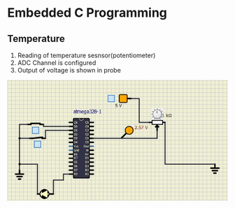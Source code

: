 # Embedded C Programming 
## Temperature 

1. Reading of temperature sesnsor(potentiometer)
2. ADC Channel is configured
3. Output of voltage is shown in probe
 
![Activity2](https://github.com/topnotch07/Emb-C/blob/77473362f45d4087851604d8efbcad720a570069/Activity-2/activity-2.jpg)
